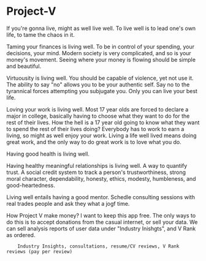 # Project-V
If you're gonna live, might as well live well. To live well is to lead one's own life, to tame the chaos in it. 

Taming your finances is living well. 
To be in control of your spending, your decisions, your mind. Modern society is very complicated, and so is your money's movement. Seeing where your money is flowing should be simple and beautiful. 

Virtuousity is living well. 
You should be capable of violence, yet not use it. The ability to say "no" allows you to be your authentic self. Say no to the tyrannical forces attempting you subjugate you. 
Only you can live your best life. 

Loving your work is living well. 
Most 17 year olds are forced to declare a major in college, basically having to choose what they want to do for the rest of their lives. How the hell is a 17 year old going to know what they want to spend the rest of their lives doing? Everybody has to work to earn a living, so might as well enjoy your work. Living a life well lived means doing great work, and the only way to do great work is to love what you do. 

Having good health is living well. 

Having healthy meaningful relationships is living well. 
A way to quantify trust. A social credit system to track a person's trustworthiness, strong moral character, dependability, honesty, ethics, modesty, humbleness, and good-heartedness. 

Living well entails having a good mentor. 
Schedle consulting sessions with real trades people and ask they what a jogf time. 



How Project V make money?
I want to keep this app free. The only ways to do this is to accept donations from the casual internet, or sell your data. We can sell analysis reports of user data under "Industry Inishgts", and V Rank as ordered. 

        Industry Insights, consultations, resume/CV reviews, V Rank reviews (pay per review)
       








